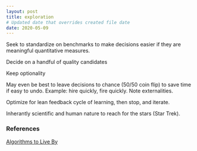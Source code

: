 ```yaml
---
layout: post
title: exploration
# Updated date that overrides created file date
date: 2020-05-09
---
```


Seek to standardize on benchmarks to make decisions easier
if they are meaningful quantitative measures. 

Decide on a handful
of quality candidates

Keep optionality

May even be best 
to leave decisions to chance (50/50 coin flip)
to save time
if easy to undo.
Example: hire quickly, fire quickly.
Note externalities.

Optimize for lean feedback cycle
of learning,
then stop, 
and iterate. 

Inherantly scientific
and human nature 
to reach for the stars (Star Trek).

### References

[Algorithms to Live By](https://openlibrary.org/works/OL17357767W/Algorithms_to_Live_By)
